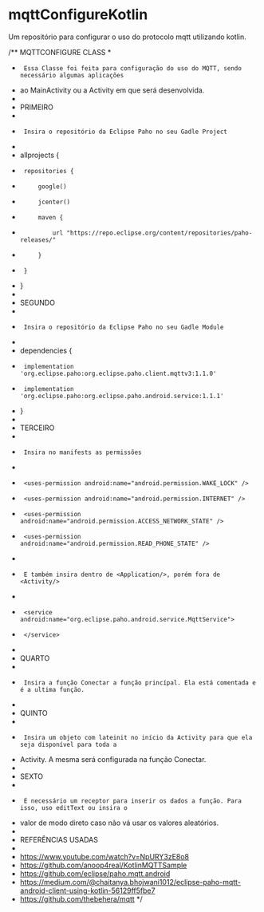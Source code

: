# mqttConfigureKotlin

Um repositório para configurar o uso do protocolo mqtt utilizando kotlin.

/**     MQTTCONFIGURE CLASS
 *
 *      Essa Classe foi feita para configuração do uso do MQTT, sendo necessário algumas aplicações
 *  ao MainActivity ou a Activity em que será desenvolvida.
 *
 *  PRIMEIRO
 *
 *      Insira o repositório da Eclipse Paho no seu Gadle Project
 *
 *  allprojects {
 *      repositories {
 *          google()
 *          jcenter()
 *          maven {
 *              url "https://repo.eclipse.org/content/repositories/paho-releases/"
 *          }
 *      }
 *  }
 *
 * SEGUNDO
 *
 *      Insira o repositório da Eclipse Paho no seu Gadle Module
 *
 *  dependencies {
 *      implementation 'org.eclipse.paho:org.eclipse.paho.client.mqttv3:1.1.0'
 *      implementation 'org.eclipse.paho:org.eclipse.paho.android.service:1.1.1'
 *  }
 *
 *  TERCEIRO
 *
 *      Insira no manifests as permissões
 *
 *      <uses-permission android:name="android.permission.WAKE_LOCK" />
 *      <uses-permission android:name="android.permission.INTERNET" />
 *      <uses-permission android:name="android.permission.ACCESS_NETWORK_STATE" />
 *      <uses-permission android:name="android.permission.READ_PHONE_STATE" />
 *
 *      E também insira dentro de <Application/>, porém fora de <Activity/>
 *
 *      <service android:name="org.eclipse.paho.android.service.MqttService">
 *      </service>
 *
 *  QUARTO
 *
 *      Insira a função Conectar a função princípal. Ela está comentada e é a ultima função.
 *
 *  QUINTO
 *
 *      Insira um objeto com lateinit no início da Activity para que ela seja disponível para toda a
 *  Activity. A mesma será configurada na função Conectar.
 *
 *  SEXTO
 *
 *      É necessário um receptor para inserir os dados a função. Para isso, uso editText ou insira o
 *  valor de modo direto caso não vá usar os valores aleatórios.
 *
 *  REFERÊNCIAS USADAS
 *
 *  https://www.youtube.com/watch?v=NpURY3zE8o8
 *  https://github.com/anoop4real/KotlinMQTTSample
 *  https://github.com/eclipse/paho.mqtt.android
 *  https://medium.com/@chaitanya.bhojwani1012/eclipse-paho-mqtt-android-client-using-kotlin-56129ff5fbe7
 *  https://github.com/thebehera/mqtt
 */
